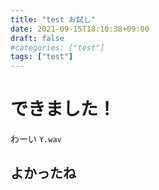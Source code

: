 ```yaml
---
title: "test お試し"
date: 2021-09-15T18:10:38+09:00
draft: false
#categories: ["test"]
tags: ["test"]
---
```


# できました！
わーい `Y.wav`

## よかったね

<img src="/posts/test/2022newyearcard.png" style="width: 0%; border: none; box-shadow:none;transform:rotate(0deg)"/>